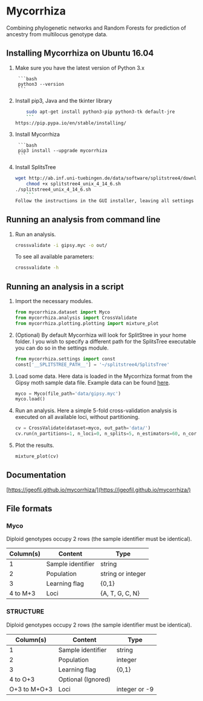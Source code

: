 # Mycorrhiza
Combining phylogenetic networks and Random Forests for prediction of ancestry from multilocus genotype data.

## Installing Mycorrhiza on Ubuntu 16.04

1. Make sure you have the latest version of Python 3.x

    	```bash
    	python3 --version
    	```
2. Install pip3, Java and the tkinter library

	```bash
    	sudo apt-get install python3-pip python3-tk default-jre
    	```
   	https://pip.pypa.io/en/stable/installing/

3. Install Mycorrhiza

    	```bash
    	pip3 install --upgrade mycorrhiza
    	```
4. Install SplitsTree

	```bash
	wget http://ab.inf.uni-tuebingen.de/data/software/splitstree4/download/splitstree4_unix_4_14_6.sh
    	chmod +x splitstree4_unix_4_14_6.sh
	./splitstree4_unix_4_14_6.sh
    	```
	Follow the instructions in the GUI installer, leaving all settings to default.
    
## Running an analysis from command line

1. Run an analysis.

	```bash
	crossvalidate -i gipsy.myc -o out/
	```
	
	To see all available parameters:
	```bash
	crossvalidate -h
	```

## Running an analysis in a script 

1. Import the necessary modules.
    
    ```python
    from mycorrhiza.dataset import Myco
    from mycorrhiza.analysis import CrossValidate
    from mycorrhiza.plotting.plotting import mixture_plot
    ```
2. (Optional) By default Mycorrhiza will look for SplitStree in your home folder. 
I you wish to specify a different path for the SplitsTree executable you can do so in the settings module.

    ```python
    from mycorrhiza.settings import const
    const['__SPLITSTREE_PATH__'] = '~/splitstree4/SplitsTree'
 
    ```
3. Load some data. Here data is loaded in the Mycorrhiza format from the Gipsy moth sample data file.
	Example data can be found [here](https://github.com/jgeofil/mycorrhiza/tree/master/examples/data).

    ```python
    myco = Myco(file_path='data/gipsy.myc')
    myco.load()
    ```

4. Run an analysis. Here a simple 5-fold cross-validation analysis is executed on all available loci,
without partitioning.

    ```python
    cv = CrossValidate(dataset=myco, out_path='data/')
	cv.run(n_partitions=1, n_loci=0, n_splits=5, n_estimators=60, n_cores=1)
    ```
    
5. Plot the results.

    ```python
    mixture_plot(cv)
    ```
    
## Documentation

[https://jgeofil.github.io/mycorrhiza/](https://jgeofil.github.io/mycorrhiza/)


## File formats

### Myco

Diploid genotypes occupy 2 rows (the sample identifier must be identical).

| Column(s) | Content           | Type                       |
| --------- | ----------------- | -------------------------- |
| 1         | Sample identifier | string                     |
| 2         | Population   	    | string or integer          |
| 3         | Learning flag     | {0,1}                      |
| 4 to M+3  | Loci	            | {A, T, G, C, N}            |

### STRUCTURE

Diploid genotypes occupy 2 rows (the sample identifier must be identical).

| Column(s)     | Content           | Type                       |
| ------------- | ----------------- | -------------------------- |
| 1             | Sample identifier | string                     |
| 2             | Population   	    | integer                    |
| 3             | Learning flag     | {0,1}                      |
| 4 to O+3      | Optional (Ignored)|                            |
| O+3 to M+O+3  | Loci	            | integer or -9              |

